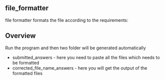 ## file_formatter
file formatter formats the file according to the requirements:

## Overview
Run the program and then two folder will be generated automatically
- submitted_answers - here you need to paste all the files which needs to be formatted
- corrected_file_name_answers - here you will get the output of the formatted files
